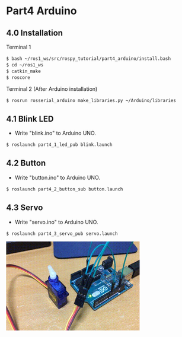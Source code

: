 # Part4 Arduino

## 4.0 Installation

Terminal 1

```bash
$ bash ~/ros1_ws/src/rospy_tutorial/part4_arduino/install.bash
$ cd ~/ros1_ws
$ catkin_make
$ roscore
```

Terminal 2 (After Arduino installation)

```bash
$ rosrun rosserial_arduino make_libraries.py ~/Arduino/libraries
```

## 4.1 Blink LED

- Write "blink.ino" to Arduino UNO.

```bash
$ roslaunch part4_1_led_pub blink.launch
```

## 4.2 Button

- Write "button.ino"  to Arduino UNO.

```bash
$ roslaunch part4_2_button_sub button.launch
```

## 4.3 Servo

- Write "servo.ino" to Arduino UNO.

```bash
$ roslaunch part4_3_servo_pub servo.launch
```

![data](pictures_for_readme/data.gif)

